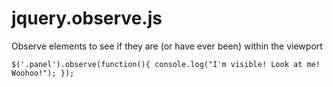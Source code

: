 # jquery.observe.js
Observe elements to see if they are (or have ever been) within the viewport

```$('.panel').observe(function(){ console.log("I'm visible! Look at me! Woohoo!"); });```
